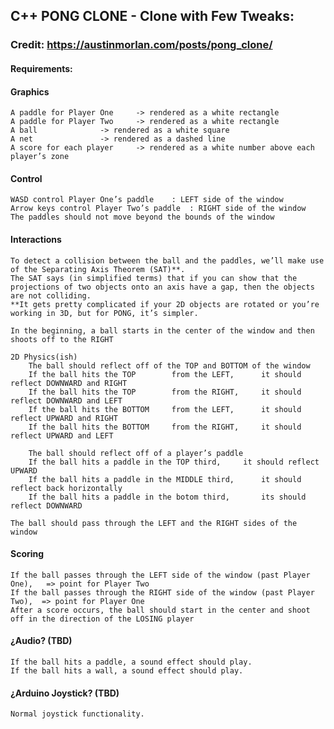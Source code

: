 ## C++ PONG CLONE - Clone with Few Tweaks:
### Credit: https://austinmorlan.com/posts/pong_clone/
#### Requirements:
#### Graphics
	A paddle for Player One		-> rendered as a white rectangle
	A paddle for Player Two		-> rendered as a white rectangle
	A ball				-> rendered as a white square
	A net				-> rendered as a dashed line
	A score for each player		-> rendered as a white number above each player’s zone

#### Control
	WASD control Player One’s paddle	: LEFT side of the window
	Arrow keys control Player Two’s paddle	: RIGHT side of the window
	The paddles should not move beyond the bounds of the window

#### Interactions
	To detect a collision between the ball and the paddles, we’ll make use of the Separating Axis Theorem (SAT)**. 
	The SAT says (in simplified terms) that if you can show that the projections of two objects onto an axis have a gap, then the objects are not colliding.
	**It gets pretty complicated if your 2D objects are rotated or you’re working in 3D, but for PONG, it’s simpler.

	In the beginning, a ball starts in the center of the window and then shoots off to the RIGHT

	2D Physics(ish)
		The ball should reflect off of the TOP and BOTTOM of the window
		If the ball hits the TOP		from the LEFT,		it should reflect DOWNWARD and RIGHT
		If the ball hits the TOP		from the RIGHT,		it should reflect DOWNWARD and LEFT
		If the ball hits the BOTTOM		from the LEFT,		it should reflect UPWARD and RIGHT
		If the ball hits the BOTTOM		from the RIGHT,		it should reflect UPWARD and LEFT

		The ball should reflect off of a player’s paddle
		If the ball hits a paddle in the TOP third,		it should reflect UPWARD
		If the ball hits a paddle in the MIDDLE third,		it should reflect back horizontally
		If the ball hits a paddle in the botom third,		its should reflect DOWNWARD

	The ball should pass through the LEFT and the RIGHT sides of the window

#### Scoring
	If the ball passes through the LEFT side of the window (past Player One),	=> point for Player Two
	If the ball passes through the RIGHT side of the window (past Player Two),	=> point for Player One
	After a score occurs, the ball should start in the center and shoot off in the direction of the LOSING player

#### ¿Audio? (TBD)
	If the ball hits a paddle, a sound effect should play.
	If the ball hits a wall, a sound effect should play.

#### ¿Arduino Joystick? (TBD)
	Normal joystick functionality. 
